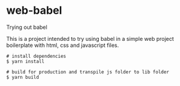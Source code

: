 # web-babel
Trying out babel

This is a project intended to try using babel in a simple web project boilerplate with html, css and javascript files.

```
# install dependencies
$ yarn install

# build for production and transpile js folder to lib folder
$ yarn build
```
